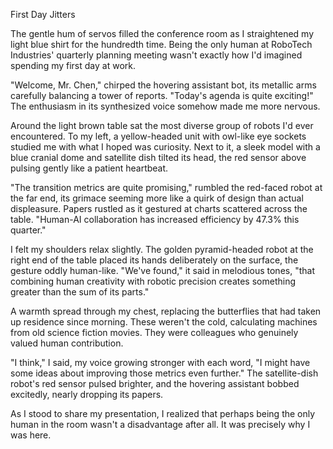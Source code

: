 First Day Jitters

The gentle hum of servos filled the conference room as I straightened my light blue shirt for the hundredth time. Being the only human at RoboTech Industries' quarterly planning meeting wasn't exactly how I'd imagined spending my first day at work.

"Welcome, Mr. Chen," chirped the hovering assistant bot, its metallic arms carefully balancing a tower of reports. "Today's agenda is quite exciting!" The enthusiasm in its synthesized voice somehow made me more nervous.

Around the light brown table sat the most diverse group of robots I'd ever encountered. To my left, a yellow-headed unit with owl-like eye sockets studied me with what I hoped was curiosity. Next to it, a sleek model with a blue cranial dome and satellite dish tilted its head, the red sensor above pulsing gently like a patient heartbeat.

"The transition metrics are quite promising," rumbled the red-faced robot at the far end, its grimace seeming more like a quirk of design than actual displeasure. Papers rustled as it gestured at charts scattered across the table. "Human-AI collaboration has increased efficiency by 47.3% this quarter."

I felt my shoulders relax slightly. The golden pyramid-headed robot at the right end of the table placed its hands deliberately on the surface, the gesture oddly human-like. "We've found," it said in melodious tones, "that combining human creativity with robotic precision creates something greater than the sum of its parts."

A warmth spread through my chest, replacing the butterflies that had taken up residence since morning. These weren't the cold, calculating machines from old science fiction movies. They were colleagues who genuinely valued human contribution.

"I think," I said, my voice growing stronger with each word, "I might have some ideas about improving those metrics even further." The satellite-dish robot's red sensor pulsed brighter, and the hovering assistant bobbed excitedly, nearly dropping its papers.

As I stood to share my presentation, I realized that perhaps being the only human in the room wasn't a disadvantage after all. It was precisely why I was here.
